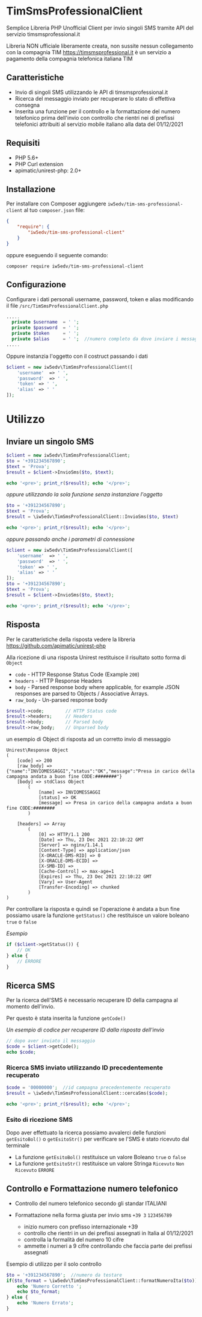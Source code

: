 # TimSmsProfessionalClient
Semplice Libreria PHP Unofficial Client per invio singoli SMS tramite API del servizio timsmsprofessional.it

Libreria NON ufficiale liberamente creata, non sussite nessun collegamento con la compagnia TIM
https://timsmsprofessional.it è un servizio a pagamento della compagnia telefonica italiana TIM

## Caratteristiche
* Invio di singoli SMS utilizzando le API di timsmsprofessional.it
* Ricerca del messaggio inviato per recuperare lo stato di effettiva consegna
* Inserita una funzione per il controllo e la formattazione del numero telefonico prima dell'invio con controllo che rientri nei di prefissi telefonici attribuiti al servizio mobile italiano alla data del 01/12/2021

## Requisiti
- PHP 5.6+
- PHP Curl extension
- apimatic/unirest-php: 2.0+

## Installazione
Per installare con Composer aggiungere `iw5edv/tim-sms-professional-client` al tuo `composer.json` file:

```json
{
    "require": {
        "iw5edv/tim-sms-professional-client"
    }
}
```

oppure eseguendo il seguente comando:

```shell
composer require iw5edv/tim-sms-professional-client
```

## Configurazione
Configurare i dati personali username, password, token e alias
modificando il file `/src/TimSmsProfessionalClient.php`
```php
.....
  private $username  = ' ';
  private $password  = ' ';
  private $token     = ' ';
  private $alias     = ' ';  //numero completo da dove inviare i messaggi o Alias Certificato caricato sul proprio profilo
.....
```
Oppure instanzia l'oggetto con il costruct passando i dati
```php
$client = new iw5edv\TimSmsProfessionalClient([
    'username'	=> ' ',
    'password'	=> ' ',
    'token'	=> ' ',
    'alias'	=> ' '
]);
```

# Utilizzo
## Inviare un singolo SMS
```php
$client = new iw5edv\TimSmsProfessionalClient;
$to = '+391234567890';
$text = 'Prova';
$result = $client->InvioSms($to, $text);

echo '<pre>'; print_r($result); echo '</pre>';
```
*oppure utilizzando la sola funzione senza instanziare l'oggetto*
```php
$to = '+391234567890';
$text = 'Prova';
$result = \iw5edv\TimSmsProfessionalClient::InvioSms($to, $text)

echo '<pre>'; print_r($result); echo '</pre>';
```
*oppure passando anche i parametri di connessione*
```php
$client = new iw5edv\TimSmsProfessionalClient([
    'username'	=> ' ',
    'password'	=> ' ',
    'token'	=> ' ',
    'alias'	=> ' '
]);
$to = '+391234567890';
$text = 'Prova';
$result = $client->InvioSms($to, $text);

echo '<pre>'; print_r($result); echo '</pre>';
```

## Risposta
Per le caratteristiche della risposta vedere la libreria https://github.com/apimatic/unirest-php

Alla ricezione di una risposta Unirest restituisce il risultato sotto forma di `Object`
- `code` - HTTP Response Status Code (Example `200`)
- `headers` - HTTP Response Headers
- `body` - Parsed response body where applicable, for example JSON responses are parsed to Objects / Associative Arrays.
- `raw_body` - Un-parsed response body
```php
$result->code;        // HTTP Status code
$result->headers;     // Headers
$result->body;        // Parsed body
$result->raw_body;    // Unparsed body
```

un esempio di Object di risposta ad un corretto invio di messaggio
```
Unirest\Response Object
(
    [code] => 200
    [raw_body] => {"name":"INVIOMESSAGGI","status":"OK","message":"Presa in carico della campagna andata a buon fine CODE:########"}
    [body] => stdClass Object
        (
            [name] => INVIOMESSAGGI
            [status] => OK
            [message] => Presa in carico della campagna andata a buon fine CODE:########
        )

    [headers] => Array
        (
            [0] => HTTP/1.1 200
            [Date] => Thu, 23 Dec 2021 22:10:22 GMT
            [Server] => nginx/1.14.1
            [Content-Type] => application/json
            [X-ORACLE-DMS-RID] => 0
            [X-ORACLE-DMS-ECID] => 
            [X-SMB-ID] => 
            [Cache-Control] => max-age=1
            [Expires] => Thu, 23 Dec 2021 22:10:22 GMT
            [Vary] => User-Agent
            [Transfer-Encoding] => chunked
        )
)
```
Per controllare la risposta e quindi se l'operazione è andata a bun fine possiamo usare la funzione `getStatus()` che restituisce un valore boleano `true` o `false`

*Esempio*
```php
if ($client->getStatus()) {
	// OK
} else {
	// ERRORE
}
```

## Ricerca SMS
Per la ricerca dell'SMS è necessario recuperare ID della campagna al momento dell'invio.

Per questo è stata inserita la funzione `getCode()`

*Un esempio di codice per recuperare ID dalla risposta dell'invio*
```php
// dopo aver inviato il messaggio
$code = $client->getCode();
echo $code;
```
### Ricerca SMS inviato utilizzando ID precedentemente recuperato
```php
$code = '00000000';  //id campagna precedentemente recuperato
$result = \iw5edv\TimSmsProfessionalClient::cercaSms($code);

echo '<pre>'; print_r($result); echo '</pre>';
```
### Esito di ricezione SMS
Dopo aver effettuato la ricerca possiamo avvalerci delle funzioni `getEsitoBol()` o `getEsitoStr()` per verificare se l'SMS è stato ricevuto dal terminale

- La funzione `getEsitoBol()` restituisce un valore Boleano `true` o `false`
- La funzione `getEsitoStr()` restituisce un valore Stringa `Ricevuto` `Non Ricevuto` `ERRORE`

## Controllo e Formattazione numero telefonico
- Controllo del numero telefonico secondo gli standar ITALIANI
- Formattazione nella forma giusta per invio sms `+39 3` `123456789`

    - inizio numero con prefisso internazionale +39
    - controllo che rientri in un dei prefissi assegnati in Italia al 01/12/2021
    - controlla la formalità del numero 10 cifre
    - ammette i numeri a 9 cifre controllando che faccia parte dei prefissi assegnati

Esempio di utilizzo per il solo controllo
```php
$to = '+391234567890';  //numero da testare
if($to_format = \iw5edv\TimSmsProfessionalClient::formatNumeroIta($to)){
    echo 'Numero Corretto ';
    echo $to_format;
} else {
	echo 'Numero Errato';
}
```

